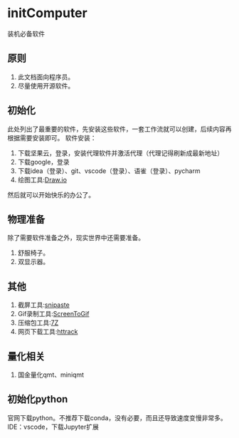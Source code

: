 # initComputer

装机必备软件

## 原则

1. 此文档面向程序员。
2. 尽量使用开源软件。

## 初始化

此处列出了最重要的软件，先安装这些软件，一套工作流就可以创建，后续内容再根据需要安装即可。
软件安装：

1. 下载坚果云，登录，安装代理软件并激活代理（代理记得刷新成最新地址）
2. 下载google，登录
3. 下载idea（登录）、git、vscode（登录）、语雀（登录）、pycharm
4. 绘图工具:[Draw.io](https://github.com/jgraph/drawio-desktop)

然后就可以开始快乐的办公了。

## 物理准备

除了需要软件准备之外，现实世界中还需要准备。
1. 舒服椅子。
2. 双显示器。

## 其他

1. 截屏工具:[snipaste](https://zh.snipaste.com/)
2. Gif录制工具:[ScreenToGif](https://www.screentogif.com/)
3. 压缩包工具:[7Z](https://www.7-zip.org/download.html)
4. 网页下载工具:[httrack](https://www.httrack.com/)

## 量化相关
1. 国金量化qmt、miniqmt

## 初始化python
官网下载python。不推荐下载conda，没有必要，而且还导致速度变慢非常多。
IDE：vscode，下载Jupyter扩展
